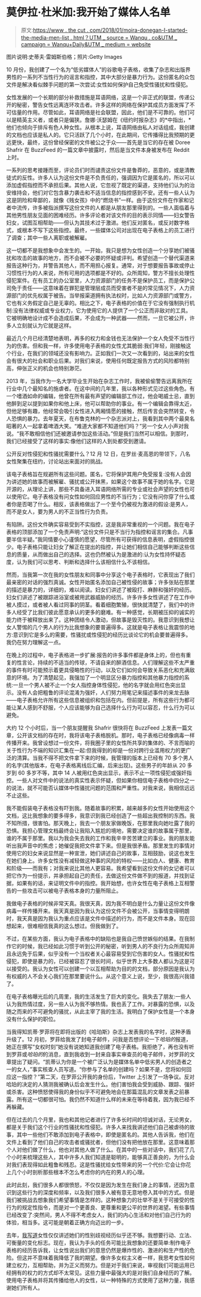 # 莫伊拉·杜米加:我开始了媒体人名单

> 原文:[https://www . the cut . com/2018/01/moira-donegan-I-started-the-media-men-list . html？UTM _ source = Wanqu . co&UTM _ campaign = Wanqu+Daily&UTM _ medium = website](https://www.thecut.com/2018/01/moira-donegan-i-started-the-media-men-list.html?utm_source=wanqu.co&utm_campaign=Wanqu+Daily&utm_medium=website)

图片说明:史蒂夫·雷姆斯伯格；照片:Getty Images

10 月份，我创建了一个名为“低劣媒体人”的谷歌电子表格，收集了杂志和出版界男性的一系列不当性行为的谣言和指控，其中大部分是暴力行为。这份匿名的众包文件是解决看似棘手问题的第一次尝试:女性如何保护自己免受性骚扰和性侵犯。

女性发展的一个长期的部分补救措施是耳语网络，这是一个非正式的联盟，传递公开的秘密，警告女性远离连环攻击者。许多这样的网络在保护其成员方面发挥了不可估量的作用。尽管如此，耳语网络是社会联盟，因此，他们是不可靠的。他们可以是精英主义者，或者只是偏狭。詹娜·沃瑟姆在《纽约时报杂志》的*中指出，*他们也倾向于排斥有色人种女性。从根本上说，耳语网络由私人对话组成，我创建的文档也应该是私人的。它只活跃了几个小时，在此期间，它传播得比我预期的更远更快，最终，这份曾经保密的文件被公之于众——首先是当它的存在被 Doree Shafrir 在 BuzzFeed 的一篇文章中披露时，然后是当文件本身被发布在 Reddit 上时。

一系列的思考接踵而至，评论员们时而谴责这份文件是鲁莽的，恶意的，或是清教徒式的反性。许多人认为这份文件是不负责任的，强调因为它是匿名的，所以可以添加虚假指控而不承担后果。其他人说，它忽视了既定的渠道，支持他们认为的治安维持会，他们对它包含暴力袭击和不适当信息的指控感到不安。还有一些人认为这是阴险和卑鄙的，就像《贱女孩》中的“燃烧书”一样。由于这份文件在作家和记者中流传，许多被指派撰写这份文件的人都是从朋友那里得到的。一些人面临着与其他男性朋友见面的困难经历。许多评论者对该文件的目的表示同情——妇女警告妇女，试图互相帮助——但认为其技术过于激进。他们反对匿名，或反对数字格式，或根本不写下这些指控。最终，一些媒体公司对出现在电子表格上的员工进行了调查；其中一些人离职或被解雇。

这一切都不是我想象中会发生的。一开始，我只是想为女性创造一个分享她们被骚扰和攻击的故事的地方，而不会被不必要的怀疑或评判。希望创造一个替代渠道来报告这种行为，并警告其他人，而不用担心报复。通常，对于想要报告事故或停止习惯性行为的人来说，所有可用的选项都是不好的。众所周知，警方不擅长处理性侵犯案件。在有员工的办公室里，人力资源部门的任务不是保护员工，而是保护公司免于责任——这意味着在罪犯是管理层成员而受害者不是的常见情况下，人力资源部门的优先权属于被告。当举报渠道拥有执法权时，比如人力资源部门或警方，它也有义务假定自己是无辜的。相比之下，电子表格的价值在于它没有强制执行机制:没有法律权威或专业权力，它为使用它的人提供了一个公正而非敌对的工具。它被明确地设计成不会造成后果，不会成为一种武器——然而，一旦它被公开，许多人立刻就认为它就是这样。

最近几个月已经清楚地表明，再多的权力和金钱也无法保护一个女人免受不当性行为的伤害。但和我一样，许多使用电子表格的女性尤其脆弱:我们年轻，刚接触这个行业，在我们的领域还没有影响力。正如我们一次又一次看到的，站出来的女性会有很大的社会和职业后果。对我们来说，使用任何既定报告方式的风险都特别高，伸张正义的机会也特别渺茫。

2013 年，当我作为一名大学毕业生开始在杂志工作时，我被偷偷警告远离我所在行业中几个最知名的施虐者。在这中间的几年里，我以各种形式见过这些角色。有一个嗜酒如命的编辑，他曾在所有最有声望的编辑部工作过，他会喝威士忌，直到他醉到足以提到如果你和他上床，他可以帮助你的事业。有一个编辑会靠得太近，但他足够有趣，他经常会吸引女性进入两厢情愿的接触，然后传言会突然转变，令人恐惧的暴力。去年夏天，在布鲁克林的一个杂志派对上，我看到其中两个最臭名昭著的人一起拿着啤酒大笑。“难道大家都不知道他们吗？”另一个女人小声对我说。“我不敢相信他们还被邀请参加这些活动。”但是我们当然可以相信。到那时，我们已经接受了这样的事实:像他们这样的人到处都受到邀请。

公开反对性侵犯和性骚扰需要什么？12 月 12 日，在罗丝·麦高恩的带领下，八名女性聚集在纽约，讨论站出来面对的挑战。

该电子表格旨在规避所有这些问题。匿名，它将保护其用户免受报复:没有人会因为讲述她的故事而被解雇、骚扰或公开抹黑，如果这个故事不属于她的名字。它是开源的，从理论上讲，那些不具备进入耳语网络所需的专业或社会声望的女性也可以使用它。电子表格没有问女性如何回应男性的不当行为；它没有问你穿了什么或者你是否喝了什么。相反，该表格做出了一个至今仍被视为激进的假设:是男人，而不是女人，要为男人的不正当性行为负责。

有陷阱。这份文件确实容易受到不实指控，这是我非常重视的一个问题。我在电子表格的顶部添加了一个免责声明:“这份文件只是不当行为指控和谣言的集合。凡事要半信半疑。”我同情要小心谨慎的愿望，尽管所有可获得的信息表明，虚假指控很少。电子表格只能让妇女了解正在提出的指控，并让她们相信自己能够判断这些信息的质量，从而做出自己的选择。这也仍然被认为是激进的:认为女性持怀疑态度，认为我们可以思考、判断和选择什么该相信什么不该相信。

然而，当我第一次在我的女性朋友和同事中分享这个电子表格时，它表现出了我们最亲密的对话的强烈真诚。女性开始匿名添加自己被性侵的故事；许多张贴在那里的描述是暴力的，详细的，难以阅读。妇女们讲述了被殴打、麻醉和强奸的经历。妇女们讲述了被跟踪进浴室或被用武器威胁的经历。许多许多女性讲述了在工作中被人摸过，或者被人看过同事的阴茎。看着细胞繁殖，很快就清楚了，我们中的许多人经受了比我们彼此愿意承认的更多的磨难。有一种感觉，长期被压抑的诚实的能力终于被释放出来了。这种团结令人激动，但故事是毁灭性的。我意识到我想让女人警惕的几个男人的行为比我想象的要普遍得多。这就是电子表格让我震惊的地方:意识到它是多么的需要，性骚扰或性侵犯的经历比谈论它的机会要普遍得多。我仍在努力理解这一点。

在晚上的过程中，电子表格进一步扩展:报告的许多事件都是身体上的，但也有重复的性言论，持续的不适当的传球，不请自来的醉酒信息。人们理解这些不太严重的事件有时可能预示着更具侵略性的行动，以及它们如何会导致关系恶化和充满敌意的环境。为了清楚起见，我强加了一个明显区分暴力指控和其他暴力指控的系统:一旦一个男人被不止一个女人指控身体性侵犯，他的名字就会用红色突出显示。没有人会把粗鲁的评论混淆为强奸，人们努力用笔记来描述事件的来龙去脉——电子表格允许所有这些信息被组织和包括在内。但前提是，所有这些行为都可能让某人感到不舒服，个人应该能够为自己选择什么行为可以容忍，什么行为可以避免。

大约 12 个小时后，当一个朋友提醒我 Shafrir 很快将在 BuzzFeed 上发表一篇文章，公开该文档的存在时，我将该电子表格脱机。那时，电子表格已经像病毒一样传播开来。我曾设想过一份文件，将我圈子里的女性所共享的集体的、不言而喻的关于性行为不端的知识汇集在一起:但我得到的却是一份对跨行业滥用权力的更广泛的清算。当我不得不把文件拿下来的时候，我管理的版本上已经有 70 多个男人的名字(其他版本，在电子表格离线后汇编，后来出现)。这些男子的年龄从 20 多岁到 60 多岁不等，其中 14 人被用红色突出显示，表示不止一项性侵犯或强奸指控。一些人对文件中的说法的真实性表示怀疑，但如果你相信电子表格中四分之一的说法，就不可能否认媒体中性骚扰问题的范围和严重性。对我来说，我相信远远不止这些。

我不能假装电子表格没有吓到我。随着故事的积累，越来越多的女性开始使用这个文档，这比我想象的要多得多，我意识到我已经创造了一些超出我控制的东西。我不知所措，很害怕。那天晚上，我去一个朋友家做晚饭，在那里我向她吐露了我的恐惧。我担心管理文档最终会让我陷入尴尬的境地，需要决定谁的故事属于那里，谁的不属于那里。我以为我会失去我的工作和我辛辛苦苦建立的事业。我的朋友能听出我声音中的焦虑；她催促我把文件拿下来。但是我很矛盾。那里发生的事情对使用它的妇女来说显然是一种宣泄，她们讲述自己的故事，互相鼓励，说这也发生在她们身上。许多女性没有减轻做这种事的风险的特权——比如白人、健康、教育和阶级——而我有；对我来说比其他人更容易。我希望看到这份文件的女记者可以把它作为一份提示，并承担起自己的责任，去做这份文件做不到的报道，并找到证据，如果有的话，来证明文件中的指控。我开始想，也许女性在电子表格上互相警告的一些攻击可以被电子表格本身的力量所阻止。

我做电子表格的时候非常天真。我很天真，因为我不明白是什么力量让这份文件像病毒一样传播开来。我天真是因为我认为这份文件不会被公开，当事情变得明朗时，我天真是因为我认为重点应该是文件中描述的行为，而不是文件本身。现在回想起来，很难相信我真的这么想过。但我做到了。

不过，在某些方面，我认为电子表格中的缺陷也是我自己愤世嫉俗的结果。在我制作它的时候，我已经如此习惯于听到公开的秘密，听到男人的不良行为众所周知并且永远免于后果，似乎没有一个当权者关心最容易受到它伤害的女人。性骚扰和性侵犯，即使是暴力的，已经被容忍了很长时间，似乎世界上大多数人都认为这是可以接受的。我认为女性可以创建一个以互相帮助为目的的文档，部分原因是我认为有权威的人不会关心我们在那里要说什么。从这个意义上说，至少，我很高兴我错了。

在电子表格曝光后的几周里，我的生活发生了巨大的变化。我失去了朋友:一些人认为我热情过度，另一些人认为我不够热情。我也丢了工作。对暴露的恐惧，以及随之而来的不可避免的骚扰，从此主宰了我的生活。我明白了保护女性是一个本身没有什么保护的职位。

当我得知凯蒂·罗菲将在即将出版的《哈珀斯》杂志上发表我的名字时，这种矛盾升级了。12 月初，罗菲给我发了封电子邮件，问我是否想评论一下*哈珀的*报道，她正在撰写“女权时刻”她没有说她知道我创建了电子表格。我拒绝了，再也没有听到罗菲或*哈珀的*的消息，直到我收到一封来自事实审查员的电子邮件，对罗菲的文章提出了疑问。“凯蒂认为你是一个被广泛认为是媒体名单中低劣男人的创造者之一的女人，”事实核查人员写道。“你参与了名单的创建吗？如果不是，您将如何回应这一指控？”第二天，在罗菲公开我的身份后，Twitter 上引发了一场争议。反对哈珀的决定的人猜测我被确认后会发生什么。他们害怕我会受到威胁、跟踪、强奸或杀害。这种愤怒使得我的身份似乎不可避免地会在那篇混乱的文章发表之前暴露。所有这一切都很可怕。我仍然不知道什么样的未来在等待着我，因为我已经不再躲藏。

但在过去的几个月里，我也和其他记者进行了许多长时间的坦诚对话，无论男女，都是关于我们这个行业的性骚扰和性侵犯。许多人来找我讲述他们自己被虐待的故事，其中一些他们不敢添加到电子表格中，即使是匿名的。其他人告诉我，他们在文件上看到了他们自己的攻击者或骚扰者，但他们没有把他放在那里。这意味着那个人对他们做了什么，他也对其他人做了什么。在其中的一些对话中，我们花了几个小时来梳理这些人，其中许多人我们知道是聪明的，能够真正善良的，为什么会对我们表现得如此粗鲁和残忍。这是性骚扰给女性带来的另一个代价:它会让你花上几个小时剖析那些根本不怎么考虑你的内在的男人的心理。

此时此刻，我们很多人都很愤怒，不仅仅是因为发生在我们身上的事情，还因为意识到这些行为的深度和频率，以及我们很多人被有意无意地卷入其中的方式。但是我们被挑战去想象我们希望事情是怎样的。这种想象力的壮举不是关于可接受的性行为的规定性指令，而是对一个更善良、更尊重和更公平的世界的渴望。有些事情已经改变了:突然间，男人不得不考虑女人，我们的内心生活和对他们自己行为的体验，相当多。这可能是朝着正确方向迈出的一步。

去年，[我写道](https://www.newyorker.com/books/page-turner/rebecca-solnits-faith-in-feminist-storytelling)女性仅仅讲述她们的性别歧视经历似乎还不够。我想要行动、立法、可衡量的变化标志。现在，我认为手头的任务可能比我想象的还要简单:制作电子表格的经历告诉我，让女性说出我们的意思仍然是爆炸性的、激进的和生产性的危险。但这并不意味着我降低了我的期望。像许多女权主义者一样，我思考女性如何建立权力，互相帮助，并为正义而努力。但是对于我们来说，审视我们可能运用已经拥有的权力的方式却不太常见。这些力量中最强大的是对我们自身经历的了解。使用电子表格并将其传播给他人的女性，以一种特殊的方式使用了这种力量，我感谢她们所有人。